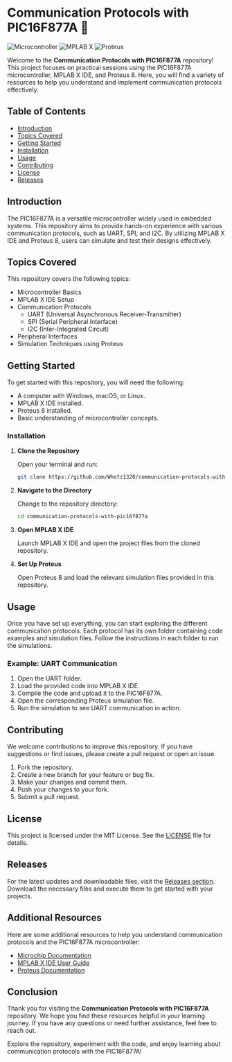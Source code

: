 # Communication Protocols with PIC16F877A 📡

![Microcontroller](https://img.shields.io/badge/Microcontroller-PIC16F877A-blue?style=flat-square) ![MPLAB X](https://img.shields.io/badge/MPLAB%20X-IDE-orange?style=flat-square) ![Proteus](https://img.shields.io/badge/Proteus%20V8-simulation-green?style=flat-square)

Welcome to the **Communication Protocols with PIC16F877A** repository! This project focuses on practical sessions using the PIC16F877A microcontroller, MPLAB X IDE, and Proteus 8. Here, you will find a variety of resources to help you understand and implement communication protocols effectively.

## Table of Contents

- [Introduction](#introduction)
- [Topics Covered](#topics-covered)
- [Getting Started](#getting-started)
- [Installation](#installation)
- [Usage](#usage)
- [Contributing](#contributing)
- [License](#license)
- [Releases](#releases)

## Introduction

The PIC16F877A is a versatile microcontroller widely used in embedded systems. This repository aims to provide hands-on experience with various communication protocols, such as UART, SPI, and I2C. By utilizing MPLAB X IDE and Proteus 8, users can simulate and test their designs effectively.

## Topics Covered

This repository covers the following topics:

- Microcontroller Basics
- MPLAB X IDE Setup
- Communication Protocols
  - UART (Universal Asynchronous Receiver-Transmitter)
  - SPI (Serial Peripheral Interface)
  - I2C (Inter-Integrated Circuit)
- Peripheral Interfaces
- Simulation Techniques using Proteus

## Getting Started

To get started with this repository, you will need the following:

- A computer with Windows, macOS, or Linux.
- MPLAB X IDE installed.
- Proteus 8 installed.
- Basic understanding of microcontroller concepts.

### Installation

1. **Clone the Repository**

   Open your terminal and run:

   ```bash
   git clone https://github.com/Whotz1320/communication-protocols-with-pic16f877a.git
   ```

2. **Navigate to the Directory**

   Change to the repository directory:

   ```bash
   cd communication-protocols-with-pic16f877a
   ```

3. **Open MPLAB X IDE**

   Launch MPLAB X IDE and open the project files from the cloned repository.

4. **Set Up Proteus**

   Open Proteus 8 and load the relevant simulation files provided in this repository.

## Usage

Once you have set up everything, you can start exploring the different communication protocols. Each protocol has its own folder containing code examples and simulation files. Follow the instructions in each folder to run the simulations.

### Example: UART Communication

1. Open the UART folder.
2. Load the provided code into MPLAB X IDE.
3. Compile the code and upload it to the PIC16F877A.
4. Open the corresponding Proteus simulation file.
5. Run the simulation to see UART communication in action.

## Contributing

We welcome contributions to improve this repository. If you have suggestions or find issues, please create a pull request or open an issue.

1. Fork the repository.
2. Create a new branch for your feature or bug fix.
3. Make your changes and commit them.
4. Push your changes to your fork.
5. Submit a pull request.

## License

This project is licensed under the MIT License. See the [LICENSE](LICENSE) file for details.

## Releases

For the latest updates and downloadable files, visit the [Releases section](https://github.com/Whotz1320/communication-protocols-with-pic16f877a/releases). Download the necessary files and execute them to get started with your projects.

## Additional Resources

Here are some additional resources to help you understand communication protocols and the PIC16F877A microcontroller:

- [Microchip Documentation](https://www.microchip.com/)
- [MPLAB X IDE User Guide](https://www.microchip.com/mplab/mplab-x-ide)
- [Proteus Documentation](https://www.labcenter.com/)

## Conclusion

Thank you for visiting the **Communication Protocols with PIC16F877A** repository. We hope you find these resources helpful in your learning journey. If you have any questions or need further assistance, feel free to reach out.

Explore the repository, experiment with the code, and enjoy learning about communication protocols with the PIC16F877A!